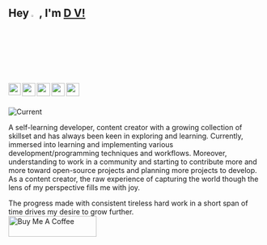 ## Hey <img src="https://github.com/TheDudeThatCode/TheDudeThatCode/blob/master/Assets/Hi.gif" width="3%">, I'm [D V!](https://bio.link/voyd/) 

<a href="https://www.linkedin.com/in/darhkvoyd/">
  <img align="left" width="24px" src="https://cdn-icons-png.flaticon.com/512/174/174857.png"  />
</a>
<a href="https://twitter.com/darhkvoyd">
  <img align="left" width="26px" src="https://logodownload.org/wp-content/uploads/2014/09/twitter-logo-6.png" />
</a>
<a href="mailto:business.darhkvoyd@gmail.com">
  <img align="left" width="26px" src="https://cdn-icons-png.flaticon.com/512/281/281769.png" />
</a>
<a href="https://www.youtube.com/channel/UClREirxLVsfIT1IbqsFF-uw">
  <img align="left" width="26px" src="https://i.pinimg.com/originals/46/02/cb/4602cbc18967da9c1eba7452905cd99b.png" />
</a>
<a href="https://www.instagram.com/darhkvoyd/">
  <img align="left" width="26px" src="https://upload.wikimedia.org/wikipedia/commons/thumb/a/a5/Instagram_icon.png/1024px-Instagram_icon.png" />
</a>

<br />
<br />

![Current](https://user-images.githubusercontent.com/77478658/151652956-17981c6e-1b64-48ba-b34d-53ded39a4a0a.png)

A self-learning developer, content creator with a growing collection of skillset and has always been keen in exploring and learning.
Currently, immersed into learning and implementing various development/programming techniques and workflows. Moreover, understanding to work in a community and starting to contribute more and more toward open-source projects and planning more projects to develop.
As a content creator, the raw experience of capturing the world though the lens of my perspective fills me with joy.  

The progress made with consistent tireless hard work in a short span of time drives my desire to grow further.  
<a href="https://www.buymeacoffee.com/darhkvoyd" target="_blank"><img src="https://cdn.buymeacoffee.com/buttons/default-orange.png" alt="Buy Me A Coffee" height="41" width="174"></a>



